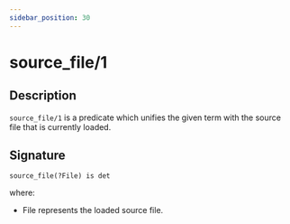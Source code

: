 ```yaml
---
sidebar_position: 30
---
```

[//]: # (This file is auto-generated. Please do not modify it yourself.)

# source_file/1

## Description

`source_file/1` is a predicate which unifies the given term with the source file that is currently loaded.

## Signature

```text
source_file(?File) is det
```

where:

- File represents the loaded source file.
